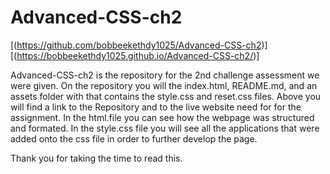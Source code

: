 # Advanced-CSS-ch2
[(https://github.com/bobbeekethdy1025/Advanced-CSS-ch2)]
[(https://bobbeekethdy1025.github.io/Advanced-CSS-ch2/)]

Advanced-CSS-ch2 is the repository for the 2nd challenge assessment we were given. On the repository you will the index.html, README.md, and an assets folder with that contains the style.css and reset.css files. 
Above you will find a link to the Repository and to the live website need for for the assignment.
In the html.file you can see how the webpage was structured and formated. 
In the style.css file you will see all the applications that were added onto the css file in order to further develop the page.

Thank you for taking the time to read this.